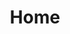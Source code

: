 ---
title: "Home"
content_blocks:
  - _bookshop_name: "big-hero"
    preheading: "Prepare for new future"
    heading: "We are an investment Company based in Africa"
    background_image: "/images/bg/home.jpg"
    link:
      text: "Get started"
      url: "/"
  # - _bookshop_name: "intro"
  #   preheading: "We are creative & expert people"
  #   heading: "We work with business & provide solution to client with their business problem"
  #   sections:
  #     - title: "Modern & Responsive design"
  #       icon: "ti-desktop"
  #       content: "Lorem ipsum dolor sit amet, consectetur adipisicing elit. Odit, ducimus."
  #     - title: "Awarded licensed company"
  #       icon: "ti-medall"
  #       content: "Lorem ipsum dolor sit amet, consectetur adipisicing elit. Odit, ducimus."
  #     - title: "Build your website Professionally"
  #       icon: "ti-layers"
  #       content: "Lorem ipsum dolor sit amet, consectetur adipisicing elit. Odit, ducimus."
  - _bookshop_name: "about"
    preheading: "What we are"
    heading: "We are dynamic team of creative people"
    subheading: "We provide consulting service in the following areas"
    content: 
      - paragraph: "Strategy development and executing using in the Institute way from Balanced Scorecard Institute"
      - paragraph: "Projects risk evaluation using the best world class tools in risk evaluation, Monte Carlos simulation, simulations to advise our clients to run their project on time and on budget."
      - paragraph: "Use Statistical tools business analytics, precision tree, NeuralTool, Evolver and TopRank and tools supported by artificial intelligence to advise our clients to know what matters in decision making."
      - paragraph: "We profit the best financial modelling tools and support to our clients in developing green and brown projects."
    background_image: "/images/about/home-1.jpeg"
    link:
      text: "Get started"
      url: "/"
  # - _bookshop_name: "counter"
  #   numbers:
  #     - number: 1730
  #       suffix: "+"
  #       text: "Projects Done"
  #     - number: 125
  #       suffix: "M"
  #       text: "Users Worldwide"
  #     - number: 39
  #       suffix: ""
  #       text: "Available Countries"
  #     - number: 14
  #       suffix: ""
  #       text: "Awards Won"
  - _bookshop_name: "services"
    preheading: "Our Solutions"
    heading: "We provide a wide range of solutions"
    sections:
      - title: "Balance Score Core"
        icon: "ti-desktop"
        content: "A digital agency isn't here to replace your internal team, we're here to partner."
      - title: "Financial Modelling"
        icon: "ti-layers"
        content: "A digital agency isn't here to replace your internal team, we're here to partner."
      - title: "Risk Management/Monte Carlo Simulation"
        icon: "ti-bar-chart"
        content: "A digital agency isn't here to replace your internal team, we're here to partner."
      - title: "Decision Analytics"
        icon: "ti-vector"
        content: "A digital agency isn't here to replace your internal team, we're here to partner."
      - title: "Statistic And Forecasting"
        icon: "ti-android"
        content: "A digital agency isn't here to replace your internal team, we're here to partner."
      - title: "Business Analytics"
        icon: "ti-pencil-alt"
        content: "A digital agency isn't here to replace your internal team, we're here to partner."
  - _bookshop_name: "cta_mini"
    background_image: "/images/bg/home-3.jpg"
    preheading: "We provide a wide range of services"
    heading: "Have any project in mind? <br /> Contact us for immidiate support"
    button:
      text: Contact
      url: /contact/
---